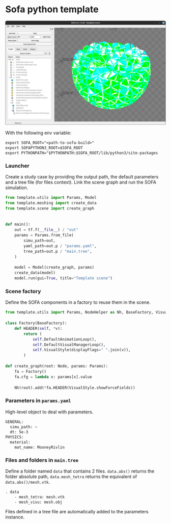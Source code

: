 # Sofa python template

![](template_scene.png)


With the following env variable:
```
export SOFA_ROOT="<path-to-sofa-build>"
export SOFAPYTHON3_ROOT=$SOFA_ROOT
export PYTHONPATH="$PYTHONPATH:$SOFA_ROOT/lib/python3/site-packages
```

### Launcher

Create a study case by providing the output path, the default parameters and a tree file (for files context).
Link the scene graph and run the SOFA simulation.

```python
from template.utils import Params, Model
from template.meshing import create_data
from template.scene import create_graph


def main():
    out = tf.f(__file__) / "out"
    params = Params.from_file(
        simu_path=out,
        yaml_path=out.p / "params.yaml",
        tree_path=out.p / "main.tree",
    )

    model = Model(create_graph, params)
    create_data(model)
    model.run(gui=True, title="Template scene")
```

### Scene factory

Define the SOFA components in a factory to reuse them in the scene.

```python
from template.utils import Params, NodeHelper as Nh, BaseFactory, VisualStyle

class Factory(BaseFactory):
    def HEADER(self, *v):
        return (
            self.DefaultAnimationLoop(),
            self.DefaultVisualManagerLoop(),
            self.VisualStyle(displayFlags=" ".join(v)),
        )
    
def create_graph(root: Node, params: Params):
    fa = Factory()
    fa.cfg = lambda x: params[x].value

    Nh(root).add(*fa.HEADER(VisualStyle.showForceFields))
```

### Parameters in `params.yaml`

High-level object to deal with parameters.

```
GENERAL:
  simu_path: ~
  dt: 5e-3
PHYSICS:
  material:
    mat_name: MooneyRivlin
```

### Files and folders in `main.tree`
Define a folder named `data` that contains 2 files.
`data.abs()` returns the folder absolute path, `data.mesh_tetra` returns the equivalent of
`data.abs()/mesh.vtk`.
```
. data
    - mesh_tetra: mesh.vtk
    - mesh_visu: mesh.obj
```
Files defined in a tree file are automatically added to the parameters instance.